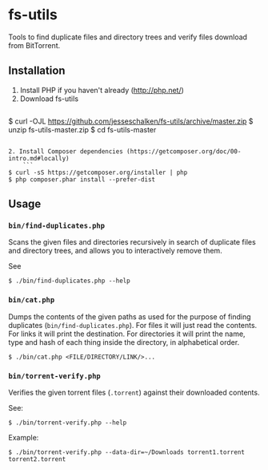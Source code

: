 # fs-utils

Tools to find duplicate files and directory trees and verify files download from BitTorrent.

## Installation

1. Install PHP if you haven't already (http://php.net/)
1. Download fs-utils
   ```
$ curl -OJL https://github.com/jesseschalken/fs-utils/archive/master.zip
$ unzip fs-utils-master.zip
$ cd fs-utils-master
```

2. Install Composer dependencies (https://getcomposer.org/doc/00-intro.md#locally)
    ```
$ curl -sS https://getcomposer.org/installer | php
$ php composer.phar install --prefer-dist
```

## Usage

### `bin/find-duplicates.php`

Scans the given files and directories recursively in search of duplicate files and directory trees, and allows you to interactively remove them.

See
```
$ ./bin/find-duplicates.php --help
```

### `bin/cat.php`

Dumps the contents of the given paths as used for the purpose of finding duplicates (`bin/find-duplicates.php`). For files it will just read the contents. For links it will print the destination. For directories it will print the name, type and hash of each thing inside the directory, in alphabetical order.

```
$ ./bin/cat.php <FILE/DIRECTORY/LINK/>...
```

### `bin/torrent-verify.php`

Verifies the given torrent files (`.torrent`) against their downloaded contents.

See:
```
$ ./bin/torrent-verify.php --help
```

Example:
```
$ ./bin/torrent-verify.php --data-dir=~/Downloads torrent1.torrent torrent2.torrent
```

